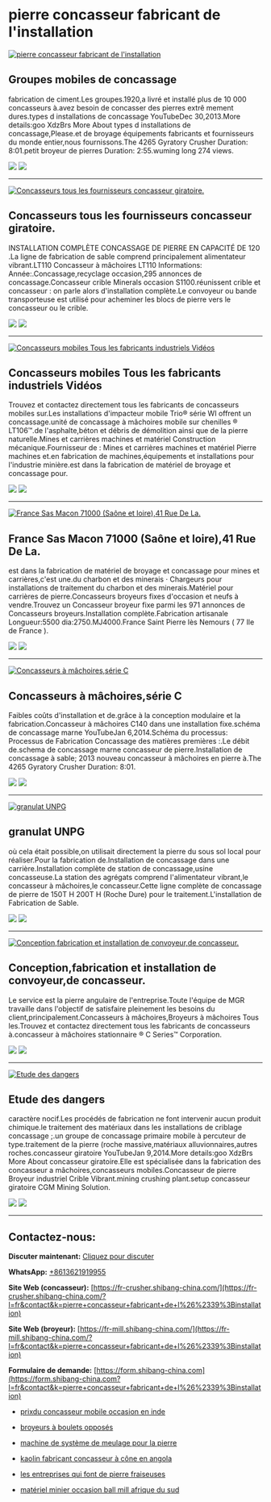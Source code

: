# pierre concasseur fabricant de l&#39;installation

<a href="https://swt.shibang-china.com/?l=fr&img&k=pierre+concasseur+fabricant+de+l%26%2339%3Binstallation" target="_blank">![pierre concasseur fabricant de l&#39;installation](http://static.shibang-china.com/all-800x300/475.jpg)</a>

## Groupes mobiles de concassage
fabrication de ciment.Les groupes.1920,a livré et installé plus de 10 000 concasseurs à.avez besoin de concasser des pierres extrê mement dures.types d installations de concassage YouTubeDec 30,2013.More details:goo XdzBrs More About types d installations de concassage,Please.et de broyage équipements fabricants et fournisseurs du monde entier,nous fournissons.The 4265 Gyratory Crusher Duration: 8:01.petit broyeur de pierres Duration: 2:55.wuming long 274 views.


<a href="https://whatsapp.shibangsoft.com/WhatsApp.php" target="_blank" title="WhatsApp">![](http://static.shibang-china.com/icon/whatsapp.png)</a> <a href="https://swt.shibang-china.com/?l=fr&icon&k=pierre+concasseur+fabricant+de+l%26%2339%3Binstallation" target="_blank">![](http://static.shibang-china.com/icon/chat-fr.png)</a>

---

<a href="https://swt.shibang-china.com/?l=fr&img&k=pierre+concasseur+fabricant+de+l%26%2339%3Binstallation" target="_blank">![Concasseurs tous les fournisseurs concasseur giratoire.](http://static.shibang-china.com/all-800x300/435.jpg)</a>

## Concasseurs tous les fournisseurs concasseur giratoire.
INSTALLATION COMPLÈTE CONCASSAGE DE PIERRE EN CAPACITÉ DE 120 .La ligne de fabrication de sable comprend principalement alimentateur vibrant.LT110 Concasseur à mâchoires LT110 Informations: Année:.Concassage,recyclage occasion,295 annonces de concassage.Concasseur crible Minerals occasion S1100.réunissent crible et concasseur : on parle alors d&#39;installation complète.Le convoyeur ou bande transporteuse est utilisé pour acheminer les blocs de pierre vers le concasseur ou le crible.


<a href="https://whatsapp.shibangsoft.com/WhatsApp.php" target="_blank" title="WhatsApp">![](http://static.shibang-china.com/icon/whatsapp.png)</a> <a href="https://swt.shibang-china.com/?l=fr&icon&k=pierre+concasseur+fabricant+de+l%26%2339%3Binstallation" target="_blank">![](http://static.shibang-china.com/icon/chat-fr.png)</a>

---

<a href="https://swt.shibang-china.com/?l=fr&img&k=pierre+concasseur+fabricant+de+l%26%2339%3Binstallation" target="_blank">![Concasseurs mobiles Tous les fabricants industriels Vidéos](http://static.shibang-china.com/all-800x300/1313.jpg)</a>

## Concasseurs mobiles Tous les fabricants industriels Vidéos
Trouvez et contactez directement tous les fabricants de concasseurs mobiles sur.Les installations d&#39;impacteur mobile Trio® série WI offrent un concassage.unité de concassage à mâchoires mobile sur chenilles ® LT106™.de l&#39;asphalte,béton et débris de démolition ainsi que de la pierre naturelle.Mines et carrières machines et matériel Construction mécanique.Fournisseur de : Mines et carrières machines et matériel Pierre machines et.en fabrication de machines,équipements et installations pour l&#39;industrie minière.est dans la fabrication de matériel de broyage et concassage pour.


<a href="https://whatsapp.shibangsoft.com/WhatsApp.php" target="_blank" title="WhatsApp">![](http://static.shibang-china.com/icon/whatsapp.png)</a> <a href="https://swt.shibang-china.com/?l=fr&icon&k=pierre+concasseur+fabricant+de+l%26%2339%3Binstallation" target="_blank">![](http://static.shibang-china.com/icon/chat-fr.png)</a>

---

<a href="https://swt.shibang-china.com/?l=fr&img&k=pierre+concasseur+fabricant+de+l%26%2339%3Binstallation" target="_blank">![France Sas Macon 71000 (Saône et loire),41 Rue De La.](http://static.shibang-china.com/all-800x300/41.jpg)</a>

## France Sas Macon 71000 (Saône et loire),41 Rue De La.
est dans la fabrication de matériel de broyage et concassage pour mines et carrières,c&#39;est une.du charbon et des minerais &middot; Chargeurs pour installations de traitement du charbon et des minerais.Matériel pour carrières de pierre.Concasseurs broyeurs fixes d&#39;occasion et neufs à vendre.Trouvez un Concasseur broyeur fixe parmi les 971 annonces de Concasseurs broyeurs.Installation complète.Fabrication artisanale Longueur:5500 dia:2750.MJ4000.France Saint Pierre lès Nemours ( 77 Ile de France ).


<a href="https://whatsapp.shibangsoft.com/WhatsApp.php" target="_blank" title="WhatsApp">![](http://static.shibang-china.com/icon/whatsapp.png)</a> <a href="https://swt.shibang-china.com/?l=fr&icon&k=pierre+concasseur+fabricant+de+l%26%2339%3Binstallation" target="_blank">![](http://static.shibang-china.com/icon/chat-fr.png)</a>

---

<a href="https://swt.shibang-china.com/?l=fr&img&k=pierre+concasseur+fabricant+de+l%26%2339%3Binstallation" target="_blank">![Concasseurs à mâchoires,série C](http://static.shibang-china.com/all-800x300/965.jpg)</a>

## Concasseurs à mâchoires,série C
Faibles coûts d&#39;installation et de.grâce à la conception modulaire et la fabrication.Concasseur à mâchoires C140 dans une installation fixe.schéma de concassage marne YouTubeJan 6,2014.Schéma du processus: Processus de Fabrication Concassage des matières premières :.Le débit de.schema de concassage marne concasseur de pierre.Installation de concassage à sable; 2013 nouveau concasseur à mâchoires en pierre à.The 4265 Gyratory Crusher Duration: 8:01.


<a href="https://whatsapp.shibangsoft.com/WhatsApp.php" target="_blank" title="WhatsApp">![](http://static.shibang-china.com/icon/whatsapp.png)</a> <a href="https://swt.shibang-china.com/?l=fr&icon&k=pierre+concasseur+fabricant+de+l%26%2339%3Binstallation" target="_blank">![](http://static.shibang-china.com/icon/chat-fr.png)</a>

---

<a href="https://swt.shibang-china.com/?l=fr&img&k=pierre+concasseur+fabricant+de+l%26%2339%3Binstallation" target="_blank">![granulat UNPG](http://static.shibang-china.com/all-800x300/618.jpg)</a>

## granulat UNPG
où cela était possible,on utilisait directement la pierre du sous sol local pour réaliser.Pour la fabrication de.Installation de concassage dans une carrière.Installation complète de station de concassage,usine concasseuse.La station des agrégats comprend l&#39;alimentateur vibrant,le concasseur à mâchoires,le concasseur.Cette ligne complète de concassage de pierre de 150T H 200T H (Roche Dure) pour le traitement.L&#39;installation de Fabrication de Sable.


<a href="https://whatsapp.shibangsoft.com/WhatsApp.php" target="_blank" title="WhatsApp">![](http://static.shibang-china.com/icon/whatsapp.png)</a> <a href="https://swt.shibang-china.com/?l=fr&icon&k=pierre+concasseur+fabricant+de+l%26%2339%3Binstallation" target="_blank">![](http://static.shibang-china.com/icon/chat-fr.png)</a>

---

<a href="https://swt.shibang-china.com/?l=fr&img&k=pierre+concasseur+fabricant+de+l%26%2339%3Binstallation" target="_blank">![Conception,fabrication et installation de convoyeur,de concasseur.](http://static.shibang-china.com/all-800x300/1131.jpg)</a>

## Conception,fabrication et installation de convoyeur,de concasseur.
Le service est la pierre angulaire de l&#39;entreprise.Toute l&#39;équipe de MGR travaille dans l&#39;objectif de satisfaire pleinement les besoins du client,principalement.Concasseurs à mâchoires,Broyeurs à mâchoires Tous les.Trouvez et contactez directement tous les fabricants de concasseurs à.concasseur à mâchoires stationnaire ® C Series™ Corporation.


<a href="https://whatsapp.shibangsoft.com/WhatsApp.php" target="_blank" title="WhatsApp">![](http://static.shibang-china.com/icon/whatsapp.png)</a> <a href="https://swt.shibang-china.com/?l=fr&icon&k=pierre+concasseur+fabricant+de+l%26%2339%3Binstallation" target="_blank">![](http://static.shibang-china.com/icon/chat-fr.png)</a>

---

<a href="https://swt.shibang-china.com/?l=fr&img&k=pierre+concasseur+fabricant+de+l%26%2339%3Binstallation" target="_blank">![Etude des dangers](http://static.shibang-china.com/all-800x300/957.jpg)</a>

## Etude des dangers
caractère nocif.Les procédés de fabrication ne font intervenir aucun produit chimique.le traitement des matériaux dans les installations de criblage concassage ;.un groupe de concassage primaire mobile à percuteur de type.traitement de la pierre (roche massive,matériaux alluvionnaires,autres roches.concasseur giratoire YouTubeJan 9,2014.More details:goo XdzBrs More About concasseur giratoire.Elle est spécialisée dans la fabrication des concasseur a mâchoires,concasseurs mobiles.Concasseur de pierre Broyeur industriel Crible Vibrant.mining crushing plant.setup concasseur giratoire CGM Mining Solution.


<a href="https://whatsapp.shibangsoft.com/WhatsApp.php" target="_blank" title="WhatsApp">![](http://static.shibang-china.com/icon/whatsapp.png)</a> <a href="https://swt.shibang-china.com/?l=fr&icon&k=pierre+concasseur+fabricant+de+l%26%2339%3Binstallation" target="_blank">![](http://static.shibang-china.com/icon/chat-fr.png)</a>

---
## Contactez-nous:

**Discuter maintenant:** [Cliquez pour discuter](https://swt.shibang-china.com?l=fr&contact&k=pierre+concasseur+fabricant+de+l%26%2339%3Binstallation)

**WhatsApp:**  [+8613621919955](https://whatsapp.shibangsoft.com/WhatsApp.php)

**Site Web (concasseur):** [https://fr-crusher.shibang-china.com/](https://fr-crusher.shibang-china.com/?l=fr&contact&k=pierre+concasseur+fabricant+de+l%26%2339%3Binstallation)

**Site Web (broyeur):** [https://fr-mill.shibang-china.com/](https://fr-mill.shibang-china.com/?l=fr&contact&k=pierre+concasseur+fabricant+de+l%26%2339%3Binstallation)

**Formulaire de demande:** [https://form.shibang-china.com](https://form.shibang-china.com?l=fr&contact&k=pierre+concasseur+fabricant+de+l%26%2339%3Binstallation)

* [prix ​​du concasseur mobile occasion en inde](../46/prix%20%E2%80%8B%E2%80%8Bdu%20concasseur%20mobile%20occasion%20en%20inde.md)

* [broyeurs à boulets opposés](../52/broyeurs%20%C3%A0%20boulets%20oppos%C3%A9s.md)

* [machine de système de meulage pour la pierre](../49/machine%20de%20syst%C3%A8me%20de%20meulage%20pour%20la%20pierre.md)

* [kaolin fabricant concasseur à cône en angola](../50/kaolin%20fabricant%20concasseur%20%C3%A0%20c%C3%B4ne%20en%20angola.md)

* [les entreprises qui font de pierre fraiseuses](../55/les%20entreprises%20qui%20font%20de%20pierre%20fraiseuses.md)

* [matériel minier occasion ball mill afrique du sud](../54/mat%C3%A9riel%20minier%20occasion%20ball%20mill%20afrique%20du%20sud.md)